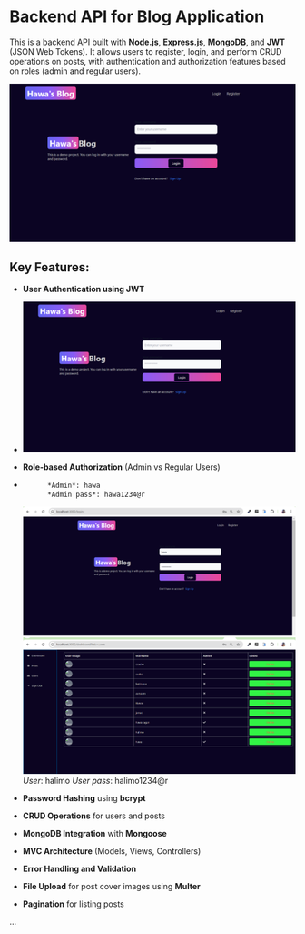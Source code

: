 # Backend API for Blog Application

This is a backend API built with **Node.js**, **Express.js**, **MongoDB**, and **JWT** (JSON Web Tokens). It allows users to register, login, and perform CRUD operations on posts, with authentication and authorization features based on roles (admin and regular users).

![API Architecture](https://github.com/HawaMuhumedAli/blog-app-mern-s/blob/ea61baa946cbcdc2f4ede5df078b93f60ed8971d/Screenshot%202025-01-31%20041926.png)

## Key Features:

- **User Authentication using JWT**
- ![API Architecture](https://github.com/HawaMuhumedAli/blog-app-mern-s/blob/ea61baa946cbcdc2f4ede5df078b93f60ed8971d/Screenshot%202025-01-31%20041926.png)
- **Role-based Authorization** (Admin vs Regular Users)
- 
            *Admin*: hawa
            *Admin pass*: hawa1234@r
  ![API Architecture](https://github.com/HawaMuhumedAli/blog-app-mern-s/blob/3da32962f3a3596db679d9b066535260e8b942d9/admin.png)
   ![API Architecture](https://github.com/HawaMuhumedAli/blog-app-mern-s/blob/3da32962f3a3596db679d9b066535260e8b942d9/usersadmin.png)
             *User*: halimo
            *User pass*: halimo1234@r
 
- **Password Hashing** using **bcrypt**  
- **CRUD Operations** for users and posts  
- **MongoDB Integration** with **Mongoose**  
- **MVC Architecture** (Models, Views, Controllers)  
- **Error Handling and Validation**  
- **File Upload** for post cover images using **Multer**  
- **Pagination** for listing posts

...

